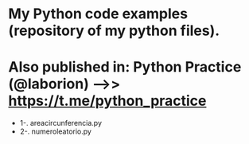 # My Python code examples (repository of my python files). 
# Also published in: Python Practice (@laborion) -->> https://t.me/python_practice 

- 1-. areacircunferencia.py
- 2-. numeroleatorio.py
